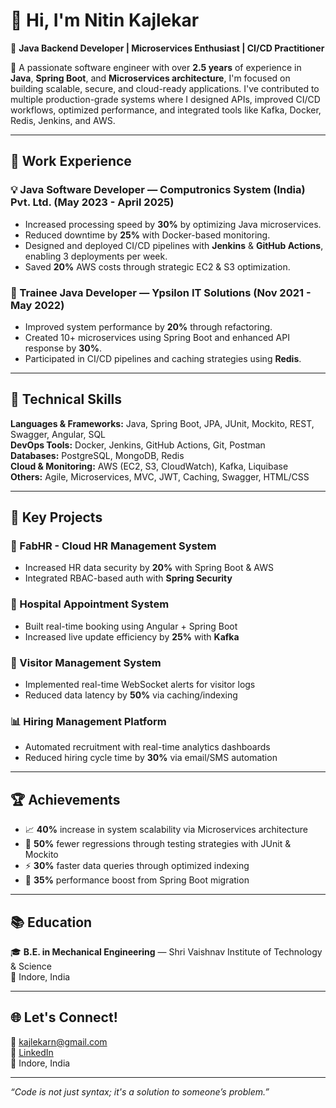 # 👋 Hi, I'm Nitin Kajlekar

🎯 **Java Backend Developer | Microservices Enthusiast | CI/CD Practitioner**

🚀 A passionate software engineer with over **2.5 years** of experience in **Java**, **Spring Boot**, and **Microservices architecture**, I'm focused on building scalable, secure, and cloud-ready applications. I've contributed to multiple production-grade systems where I designed APIs, improved CI/CD workflows, optimized performance, and integrated tools like Kafka, Docker, Redis, Jenkins, and AWS.

---

## 💼 Work Experience

### 💡 Java Software Developer — Computronics System (India) Pvt. Ltd. (May 2023 - April 2025)
- Increased processing speed by **30%** by optimizing Java microservices.
- Reduced downtime by **25%** with Docker-based monitoring.
- Designed and deployed CI/CD pipelines with **Jenkins** & **GitHub Actions**, enabling 3 deployments per week.
- Saved **20%** AWS costs through strategic EC2 & S3 optimization.

### 🌱 Trainee Java Developer — Ypsilon IT Solutions (Nov 2021 - May 2022)
- Improved system performance by **20%** through refactoring.
- Created 10+ microservices using Spring Boot and enhanced API response by **30%**.
- Participated in CI/CD pipelines and caching strategies using **Redis**.

---

## 🧠 Technical Skills

**Languages & Frameworks:** Java, Spring Boot, JPA, JUnit, Mockito, REST, Swagger, Angular, SQL  
**DevOps Tools:** Docker, Jenkins, GitHub Actions, Git, Postman  
**Databases:** PostgreSQL, MongoDB, Redis  
**Cloud & Monitoring:** AWS (EC2, S3, CloudWatch), Kafka, Liquibase  
**Others:** Agile, Microservices, MVC, JWT, Caching, Swagger, HTML/CSS

---

## 🧪 Key Projects

### 👥 FabHR - Cloud HR Management System
- Increased HR data security by **20%** with Spring Boot & AWS
- Integrated RBAC-based auth with **Spring Security**

### 🏥 Hospital Appointment System
- Built real-time booking using Angular + Spring Boot
- Increased live update efficiency by **25%** with **Kafka**

### 🧾 Visitor Management System
- Implemented real-time WebSocket alerts for visitor logs
- Reduced data latency by **50%** via caching/indexing

### 📊 Hiring Management Platform
- Automated recruitment with real-time analytics dashboards
- Reduced hiring cycle time by **30%** via email/SMS automation

---

## 🏆 Achievements

- 📈 **40%** increase in system scalability via Microservices architecture
- 🧪 **50%** fewer regressions through testing strategies with JUnit & Mockito
- ⚡ **30%** faster data queries through optimized indexing
- 🔁 **35%** performance boost from Spring Boot migration

---

## 📚 Education

🎓 **B.E. in Mechanical Engineering** — Shri Vaishnav Institute of Technology & Science  
📍 Indore, India

---

## 🌐 Let's Connect!

📧 kajlekarn@gmail.com  
🔗 [LinkedIn](https://linkedin.com/in/nitin-kajlekar-a36823174)  
📍 Indore, India

---

*“Code is not just syntax; it's a solution to someone’s problem.”*
